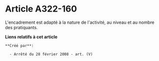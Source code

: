 # Article A322-160

L'encadrement est adapté à la nature de l'activité, au niveau et au nombre des pratiquants.

**Liens relatifs à cet article**

	**Créé par**:

	  - Arrêté du 28 février 2008 - art. (V)
